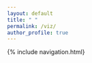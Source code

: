 ```yaml
---
layout: default
title: " "
permalink: /viz/
author_profile: true
---
```

{% include navigation.html}
